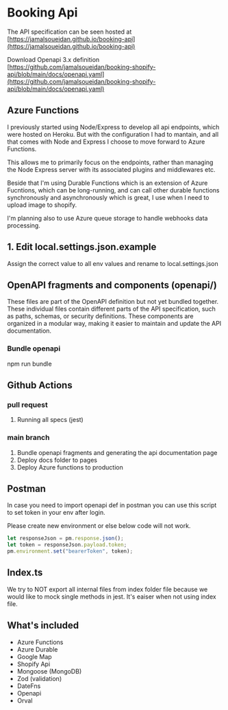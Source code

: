 # Booking Api

The API specification can be seen hosted at [https://jamalsoueidan.github.io/booking-api](https://jamalsoueidan.github.io/booking-api)

Download Openapi 3.x definition [https://github.com/jamalsoueidan/booking-shopify-api/blob/main/docs/openapi.yaml](https://github.com/jamalsoueidan/booking-shopify-api/blob/main/docs/openapi.yaml)

## Azure Functions

I previously started using Node/Express to develop all api endpoints, which were hosted on Heroku. But with the configuration I had to mantain, and all that comes with Node and Express I choose to move forward to Azure Functions.

This allows me to primarily focus on the endpoints, rather than managing the Node Express server with its associated plugins and middlewares etc.

Beside that I'm using Durable Functions which is an extension of Azure Fucntions, which can be long-running, and can call other durable functions synchronously and asynchronously which is great, I use when I need to upload image to shopify.

I'm planning also to use Azure queue storage to handle webhooks data processing.

## 1. Edit local.settings.json.example

Assign the correct value to all env values and rename to local.settings.json

## OpenAPI fragments and components (openapi/)

These files are part of the OpenAPI definition but not yet bundled together. These individual files contain different parts of the API specification, such as paths, schemas, or security definitions. These components are organized in a modular way, making it easier to maintain and update the API documentation.

### Bundle openapi

npm run bundle

## Github Actions

### pull request

1. Running all specs (jest)

### main branch

1. Bundle openapi fragments and generating the api documentation page
2. Deploy docs folder to pages
3. Deploy Azure functions to production

## Postman

In case you need to import openapi def in postman you can use this script to set token in your env after login.

Please create new environment or else below code will not work.

```js
let responseJson = pm.response.json();
let token = responseJson.payload.token;
pm.environment.set("bearerToken", token);
```

## Index.ts

We try to NOT export all internal files from index folder file because we would like to mock single methods in jest.
It's eaiser when not using index file.

## What's included

- Azure Functions
- Azure Durable
- Google Map
- Shopify Api
- Mongoose (MongoDB)
- Zod (validation)
- DateFns
- Openapi
- Orval
